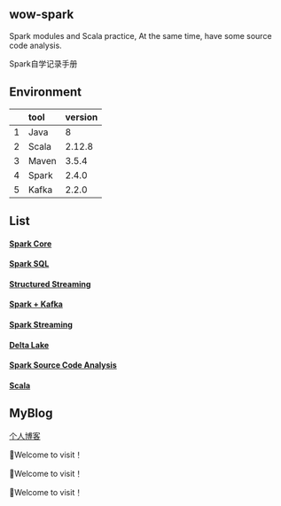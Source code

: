 ## wow-spark

Spark modules and Scala practice, At the same time, have some source
code analysis.

Spark自学记录手册

## Environment

|   | tool  |version |
|:--|:------|:-------|
| 1 | Java  | 8      |
| 2 | Scala | 2.12.8 |
| 3 | Maven | 3.5.4  |
| 4 | Spark | 2.4.0  |
| 5 | Kafka | 2.2.0  |


## List

####  [Spark Core][spark]

####  [Spark SQL][sql]

####  [Structured Streaming][structure]

####  [Spark + Kafka][kafka]

####  [Spark Streaming][streaming]

####  [Delta Lake][delta lake]

####  [Spark Source Code Analysis][source]

####  [Scala][scala]

## MyBlog

[个人博客](http://www.sev7e0.site/)

:yellow_heart:Welcome to visit！

:yellow_heart:Welcome to visit！

:yellow_heart:Welcome to visit！



[spark]:https://github.com/sev7e0/wow-spark/tree/master/src/main/scala/com/sev7e0/wow/core
[sql]:https://github.com/sev7e0/wow-spark/tree/master/src/main/scala/com/sev7e0/wow/sql
[structure]:https://github.com/sev7e0/wow-spark/tree/master/src/main/scala/com/sev7e0/wow/structured_streaming
[kafka]:https://github.com/sev7e0/wow-spark/tree/master/src/main/scala/com/sev7e0/wow/kafka
[streaming]:https://github.com/sev7e0/wow-spark/tree/master/src/main/scala/com/sev7e0/wow/spark_streaming
[source]:https://github.com/sev7e0/wow-spark/tree/master/src/main/resources
[delta lake]:https://github.com/sev7e0/wow-spark/tree/master/src/main/scala/com/sev7e0/wow/delta
[scala]:https://github.com/sev7e0/wow-spark/tree/master/src/main/scala/com/sev7e0/wow/scala